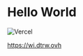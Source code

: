 # Hello World

![Vercel](https://vercelbadge.vercel.app/api/burtek/warszawskie-inwestycje)

https://wi.dtrw.ovh
